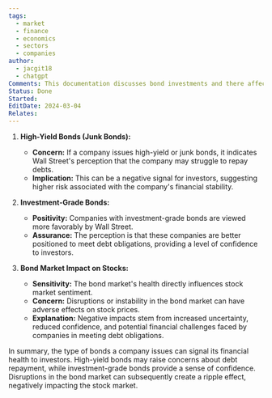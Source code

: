```yaml
---
tags:
  - market
  - finance
  - economics
  - sectors
  - companies
author:
  - jacgit18
  - chatgpt
Comments: This documentation discusses bond investments and there affect on the stock market.
Status: Done
Started: 
EditDate: 2024-03-04
Relates:
---
```

1. **High-Yield Bonds (Junk Bonds):**
   - **Concern:** If a company issues high-yield or junk bonds, it indicates Wall Street's perception that the company may struggle to repay debts.
   - **Implication:** This can be a negative signal for investors, suggesting higher risk associated with the company's financial stability.

2. **Investment-Grade Bonds:**
   - **Positivity:** Companies with investment-grade bonds are viewed more favorably by Wall Street.
   - **Assurance:** The perception is that these companies are better positioned to meet debt obligations, providing a level of confidence to investors.

3. **Bond Market Impact on Stocks:**
   - **Sensitivity:** The bond market's health directly influences stock market sentiment.
   - **Concern:** Disruptions or instability in the bond market can have adverse effects on stock prices.
   - **Explanation:** Negative impacts stem from increased uncertainty, reduced confidence, and potential financial challenges faced by companies in meeting debt obligations.

In summary, the type of bonds a company issues can signal its financial health to investors. High-yield bonds may raise concerns about debt repayment, while investment-grade bonds provide a sense of confidence. Disruptions in the bond market can subsequently create a ripple effect, negatively impacting the stock market.